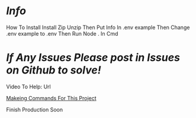 # *Info*

How To Install
Install Zip
Unzip
Then Put Info In .env example
Then Change .env example to .env
Then Run Node . In Cmd

# *If Any Issues Please post in Issues on Github to solve!*

Video To Help: Url

[Makeing Commands For This Project](/Docs/Commands.md)

Finish Production Soon
